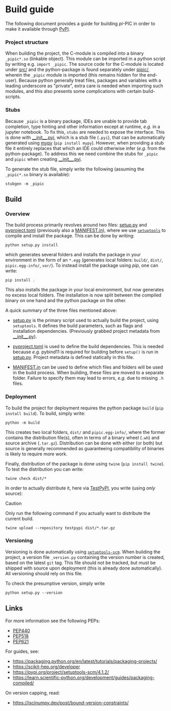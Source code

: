 # Build guide
The following document provides a guide for building $pi$-PIC in order to make it available through [PyPI](https://pypi.org/).

### Project structure
When building the project, the C-module is compiled into a binary `_pipic*.so` (linkable object). This module can be imported in a python script by writing e.g. `import _pipic`. The source code for the C-module is located under [src/](../../src) and the python-package is found separately under [pipic/](../../pipic), wherein the `_pipic` module is imported (this remains hidden for the end-user). Because python generally treat files, packages and variables with a leading underscore as "private", extra care is needed when importing such modules, and this also presents some complications with certain build-scripts.

### Stubs
Because `_pipic` is a binary package, IDEs are unable to provide tab completion, type hinting and other information except at runtime, _e.g._ in a jupyter notebook. To fix this, `stubs` are needed to expose the interface. This is done with [\_\_init\_\_.pyi](../../pipic/__init__.pyi), which is a stub file (`.pyi`), that can be automatically generated using [mypy](https://mypy-lang.org/) (`pip install mypy`). However, when providing a stub file it entirely replaces that which an IDE could otherwise infer (_e.g._ from the python-package). To address this we need combine the stubs for `_pipic` and `pipic` when creating [\_\_init\_\_.pyi](../../pipic/__init__.pyi).

To generate the stub file, simply write the following (assuming the `_pipic*.so` binary is available):
```
stubgen -m _pipic
```

## Build
### Overview
The build process primarily revolves around two files: [setup.py](../../setup.py) and [pyproject.toml](../../pyproject.toml) (previously also a [MANIFEST.in](../../MANIFEST.in)), where we use [`setuptools`](https://pypi.org/project/setuptools/) to compile and install the package. This can be done by writing:
```
python setup.py install
```
which generates several folders and installs the package in your environment in the form of an `*.egg` (generates local folders: `build/`, `dist/`, `pipic.egg-info/`, `var/`). To instead install the package using _pip_, one can write:
```
pip install .
```
This also installs the package in your local environment, but now generates no excess local folders. The installation is now split between the compiled binary on one hand and the python package on the other.

A quick summary of the three files mentioned above:
- [setup.py](../../setup.py) is the primary script used to actually build the project, using `setuptools`. It defines the build parameters, such as flags and installation dependencies. (Previously grabbed project metadata from [\_\_init\_\_.py](../../pipic/__init__.py)).

- [pyproject.toml](../../pyproject.toml) is used to define the build dependencies. This is needed because _e.g._ pybind11 is required for building before `setup()` is run in [setup.py](../../setup.py). Project metadata is defined statically in this file.

- [MANIFEST.in](../../MANIFEST.in) can be used to define which files and folders will be used in the build process. When building, these files are moved to a separate folder. Failure to specify them may lead to errors, _e.g._ due to missing `.h` files.

### Deployment
To build the project for deployment requires the python package `build` (`pip install build`). To build, simply write:
```
python -m build
```
This creates two local folders, `dist/` and `pipic.egg-info/`, where the former contains the distribution file(s), often in terms of a binary wheel (`.wh`) and source archive (`.tar.gz`). Distribution can be done with either (or both) but source is generally recommended as guaranteeing compatibility of binaries is likely to require more work.

Finally, distribution of the package is done using `twine` (`pip install twine`). To test the distribution you can write:
```
twine check dist/*
```

In order to actually distribute it, here via [TestPyPI](https://test.pypi.org/), you write (using _only_ source):
> [!CAUTION]  
> Only run the following command if you actually want to distribute the current build.
```
twine upload --repository testpypi dist/*.tar.gz
```

### Versioning
Versioning is done automatically using [`setuptools-scm`](https://setuptools-scm.readthedocs.io/en/latest/config/#api-reference). When building the project, a version file `_version.py` containing the version number is created, based on the latest `git` tag. This file should not be tracked, but must be shipped with source upon deployment (this is already done automatically). All versioning should rely on this file. 

To check the presumptive version, simply write
```
python setup.py --version
```


## Links
For more information see the following PEPs:
- [PEP440](https://peps.python.org/pep-0440/)
- [PEP518](https://peps.python.org/pep-0518/)
- [PEP621](https://peps.python.org/pep-0621/)

For guides, see:
- https://packaging.python.org/en/latest/tutorials/packaging-projects/
- https://scikit-hep.org/developer
- https://pypi.org/project/setuptools-scm/4.1.2/
- https://learn.scientific-python.org/development/guides/packaging-compiled/

On version capping, read:
- https://iscinumpy.dev/post/bound-version-constraints/